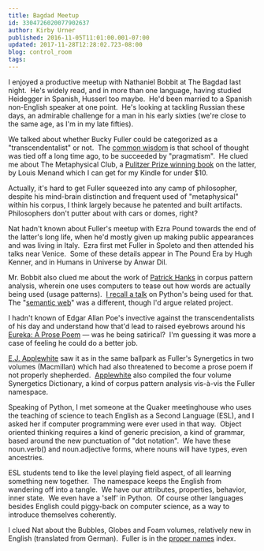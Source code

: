 ```yaml
---
title: Bagdad Meetup
id: 3304726020077902637
author: Kirby Urner
published: 2016-11-05T11:01:00.001-07:00
updated: 2017-11-28T12:28:02.723-08:00
blog: control_room
tags: 
---
```


I enjoyed a productive meetup with Nathaniel Bobbit at The Bagdad last night.  He's widely read, and in more than one language, having studied Heidegger in Spanish, Husserl too maybe.  He'd been married to a Spanish non-English speaker at one point.  He's looking at tackling Russian these days, an admirable challenge for a man in his early sixties (we're close to the same age, as I'm in my late fifties).

We talked about whether Bucky Fuller could be categorized as a "transcendentalist" or not.  The [common wisdom](https://en.wikipedia.org/wiki/Transcendentalism) is that school of thought was tied off a long time ago, to be succeeded by "pragmatism".  He clued me about The Metaphysical Club, a [Pulitzer Prize winning book](https://www.goodreads.com/book/show/28202.The_Metaphysical_Club) on the latter, by Louis Menand which I can get for my Kindle for under $10.

Actually, it's hard to get Fuller squeezed into any camp of philosopher, despite his mind-brain distinction and frequent used of "metaphysical" within his corpus, I think largely because he patented and built artifacts. Philosophers don't putter about with cars or domes, right?

Nat hadn't known about Fuller's meetup with Ezra Pound towards the end of the latter's long life, when he'd mostly given up making public appearances and was living in Italy.  Ezra first met Fuller in Spoleto and then attended his talks near Venice.  Some of these details appear in The Pound Era by Hugh Kenner, and in Humans in Universe by Anwar Dil.

Mr. Bobbit also clued me about the work of [Patrick Hanks](https://en.m.wikipedia.org/wiki/Patrick_Hanks) in corpus pattern analysis, wherein one uses computers to tease out how words are actually being used (usage patterns).  [I recall a talk](http://mybizmo.blogspot.com/2009/01/ppug-2009113.html) on Python's being used for that.  The "[semantic web](http://controlroom.blogspot.com/2010/06/aristotle-was-right.html)" was a different, though I'd argue related project.

I hadn't known of Edgar Allan Poe's invective against the transcendentalists of his day and understand how that'd lead to raised eyebrows around his [Eureka: A Prose Poem](https://en.wikipedia.org/wiki/Eureka:_A_Prose_Poem) — was he being satirical?  I'm guessing it was more a case of feeling he could do a better job.

[E.J. Applewhite](http://mybizmo.blogspot.com/2005/02/ayatollah-of-tetrahedron.html) saw it as in the same ballpark as Fuller's Synergetics in two volumes (Macmillan) which had also threatened to become a prose poem if not properly shepherded.  [Applewhite](http://mybizmo.blogspot.com/2016/08/necker-cube-guy.html) also compiled the four volume Synergetics Dictionary, a kind of corpus pattern analysis vis-à-vis the Fuller namespace.

Speaking of Python, I met someone at the Quaker meetinghouse who uses the teaching of science to teach English as a Second Language (ESL), and I asked her if computer programming were ever used in that way.  Object oriented thinking requires a kind of generic precision, a kind of grammar, based around the new punctuation of "dot notation".  We have these noun.verb() and noun.adjective forms, where nouns will have types, even ancestries.

ESL students tend to like the level playing field aspect, of all learning something new together.  The namespace keeps the English from wandering off into a tangle.  We have our attributes, properties, behavior, inner state.  We even have a 'self' in Python.  Of course other languages besides English could piggy-back on computer science, as a way to introduce themselves coherently.

I clued Nat about the Bubbles, Globes and Foam volumes, relatively new in English (translated from German).  Fuller is in the [proper names](https://en.m.wikipedia.org/wiki/Peter_Sloterdijk) index.